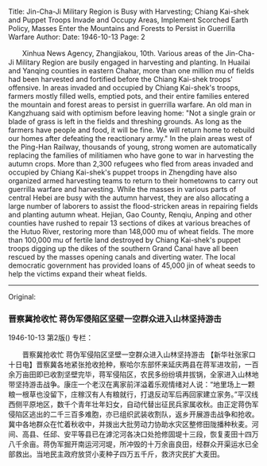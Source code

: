 Title: Jin-Cha-Ji Military Region is Busy with Harvesting; Chiang Kai-shek and Puppet Troops Invade and Occupy Areas, Implement Scorched Earth Policy, Masses Enter the Mountains and Forests to Persist in Guerrilla Warfare
Author: 
Date: 1946-10-13
Page: 2

　　Xinhua News Agency, Zhangjiakou, 10th. Various areas of the Jin-Cha-Ji Military Region are busily engaged in harvesting and planting. In Huailai and Yanqing counties in eastern Chahar, more than one million mu of fields had been harvested and fortified before the Chiang Kai-shek troops' offensive. In areas invaded and occupied by Chiang Kai-shek's troops, farmers mostly filled wells, emptied pots, and their entire families entered the mountain and forest areas to persist in guerrilla warfare. An old man in Kangzhuang said with optimism before leaving home: "Not a single grain or blade of grass is left in the fields and threshing grounds. As long as the farmers have people and food, it will be fine. We will return home to rebuild our homes after defeating the reactionary army." In the plain areas west of the Ping-Han Railway, thousands of young, strong women are automatically replacing the families of militiamen who have gone to war in harvesting the autumn crops. More than 2,300 refugees who fled from areas invaded and occupied by Chiang Kai-shek's puppet troops in Zhengding have also organized armed harvesting teams to return to their hometowns to carry out guerrilla warfare and harvesting. While the masses in various parts of central Hebei are busy with the autumn harvest, they are also allocating a large number of laborers to assist the flood-stricken areas in repairing fields and planting autumn wheat. Hejian, Gao County, Renqiu, Anping and other counties have rushed to repair 13 sections of dikes at various breaches of the Hutuo River, restoring more than 148,000 mu of wheat fields. The more than 100,000 mu of fertile land destroyed by Chiang Kai-shek's puppet troops digging up the dikes of the southern Grand Canal have all been rescued by the masses opening canals and diverting water. The local democratic government has provided loans of 45,000 jin of wheat seeds to help the victims expand their wheat fields.



<hr /> 

Original: 


### 晋察冀抢收忙  蒋伪军侵陷区坚壁一空群众进入山林坚持游击

1946-10-13
第2版()
专栏：

　　晋察冀抢收忙
    蒋伪军侵陷区坚壁一空群众进入山林坚持游击
    【新华社张家口十日电】晋察冀各地紧张抢收抢种，察哈尔东部怀来延庆两县在蒋军进攻前，一百余万亩田即已收割坚壁完毕，蒋军侵陷区，农民多纷纷填井拔锅，全家进入山林地带坚持游击战争。康庄一个老汉在离家前洋溢着乐观情绪对人说：“地里场上一颗粮一根草也没留下，庄稼汉有人有粮就行，打退反动军后再回家建立家务。”平汉线西侧平原地区，数千个青年壮年妇女，自动代替出征民兵家属收秋。由正定蒋伪军侵陷区逃出的二千三百多难胞，亦已组织武装收割队，返乡开展游击战争和抢收。冀中各地群众在忙着秋收中，并拨出大批劳动力协助水灾区整修田陇播种秋麦。河间、高县、任邱、安平等县已在滹沱河各决口处抢修固堤十三段，恢复麦田十四万八千余亩。蒋伪军掘开南运河河堤，所冲毁的十万余亩良田，经群众开渠运水已全部救出。当地民主政府放贷小麦种子四万五千斤，救济灾民扩大麦田。
